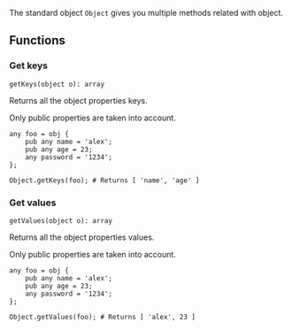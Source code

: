 The standard object `Object` gives you multiple methods related with object.

## Functions

### Get keys

`getKeys(object o): array`

Returns all the object properties keys.

Only public properties are taken into account.

```borealis
any foo = obj {
    pub any name = 'alex';
    pub any age = 23;
    any password = '1234';
};

Object.getKeys(foo); # Returns [ 'name', 'age' ]
```

### Get values

`getValues(object o): array`

Returns all the object properties values.

Only public properties are taken into account.

```borealis
any foo = obj {
    pub any name = 'alex';
    pub any age = 23;
    any password = '1234';
};

Object.getValues(foo); # Returns [ 'alex', 23 ]
```
